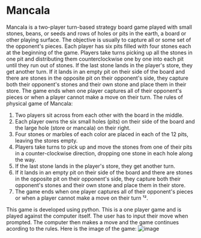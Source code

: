 # Mancala
Mancala is a two-player turn-based strategy board game played with small stones, beans, or seeds and rows of holes or pits in the earth, a board or other playing surface. The objective is usually to capture all or some set of the opponent's pieces. Each player has six pits filled with four stones each at the beginning of the game. Players take turns picking up all the stones in one pit and distributing them counterclockwise one by one into each pit until they run out of stones. If the last stone lands in the player's store, they get another turn. If it lands in an empty pit on their side of the board and there are stones in the opposite pit on their opponent's side, they capture both their opponent's stones and their own stone and place them in their store. The game ends when one player captures all of their opponent's pieces or when a player cannot make a move on their turn.
The rules of physical game of Mancala:

1. Two players sit across from each other with the board in the middle.
2. Each player owns the six small holes (pits) on their side of the board and the large hole (store or mancala) on their right.
3. Four stones or marbles of each color are placed in each of the 12 pits, leaving the stores empty.
4. Players take turns to pick up and move the stones from one of their pits in a counter-clockwise direction, dropping one stone in each hole along the way.
5. If the last stone lands in the player's store, they get another turn.
6. If it lands in an empty pit on their side of the board and there are stones in the opposite pit on their opponent's side, they capture both their opponent's stones and their own stone and place them in their store.
7. The game ends when one player captures all of their opponent's pieces or when a player cannot make a move on their turn ¹².

This game is developed using python. This is a one player game and is played against the computer itself. The user has to input their move when prompted. The computer then makes a move and the game continues acording to the rules.
Here is the image of the game:
![image](https://github.com/Bishanpreet/Mancala/assets/139320944/bcda1cb2-0059-4319-a217-c042adaa0fd3)

